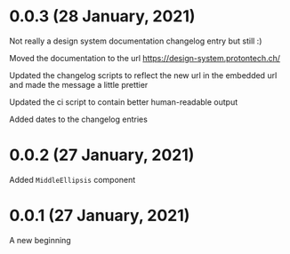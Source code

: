 # 0.0.3 (28 January, 2021)

Not really a design system documentation changelog entry but still :)

Moved the documentation to the url https://design-system.protontech.ch/

Updated the changelog scripts to reflect the new url in the embedded url and made the message a little prettier

Updated the ci script to contain better human-readable output

Added dates to the changelog entries

# 0.0.2 (27 January, 2021)

Added `MiddleEllipsis` component

# 0.0.1 (27 January, 2021)

A new beginning
